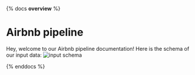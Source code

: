 {% docs __overview__ %}

# Airbnb pipeline

Hey, welcome to our Airbnb pipeline documentation!
Here is the schema of our input data:
![input schema](assets/DM.png)


{% enddocs %}